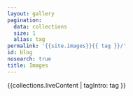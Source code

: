 ```yaml
---
layout: gallery
pagination:
  data: collections
  size: 1
  alias: tag
permalink: '{{site.images}}{{ tag }}/'
id: blog
nosearch: true
title: Images
---
```

{{collections.liveContent | tagIntro: tag }}